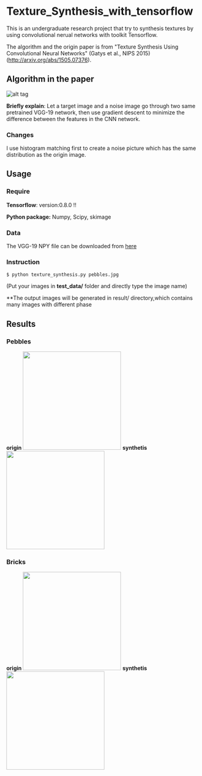 # Texture_Synthesis_with_tensorflow
This is an undergraduate research project that try to synthesis textures by using convolutional nerual networks with toolkit Tensorflow.

The algorithm and the origin paper is from "Texture Synthesis Using Convolutional Neural Networks" (Gatys et al., NIPS 2015) (http://arxiv.org/abs/1505.07376).

## Algorithm in the paper
![alt tag](http://i.imgur.com/r0sHxNs.png)

**Briefly explain**: Let a target image and a noise image go through two same pretrained VGG-19 network, then use gradient descent to minimize the difference between the features in the CNN network.

### Changes
I use histogram matching first to create a noise picture which has the same distribution as the origin image.

## Usage
### Require
**Tensorflow**: version:0.8.0 !!

**Python package:** Numpy, Scipy, skimage 

### Data
The VGG-19 NPY file can be downloaded from [here](https://mega.nz/#!xZ8glS6J!MAnE91ND_WyfZ_8mvkuSa2YcA7q-1ehfSm-Q1fxOvvs)

### Instruction
`$ python texture_synthesis.py pebbles.jpg`

(Put your images in **test_data/** folder and directly type the image name)

**The output images will be generated in result/ directory,which contains many images with different phase

## Results
### Pebbles
**origin**
<img src="http://i.imgur.com/hlfckUu.png" width="256" height="256">
**synthetis**
<img src="http://i.imgur.com/s3zyPM7.png" width="256" height="256">

### Bricks
**origin**
<img src="http://i.imgur.com/bxwaRFA.png" width="256" height="256">
**synthetis**
<img src="http://i.imgur.com/QpiRrPo.png" width="256" height="256">
